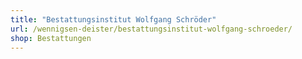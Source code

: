 ```yaml
---
title: "Bestattungsinstitut Wolfgang Schröder"
url: /wennigsen-deister/bestattungsinstitut-wolfgang-schroeder/
shop: Bestattungen
---
```

